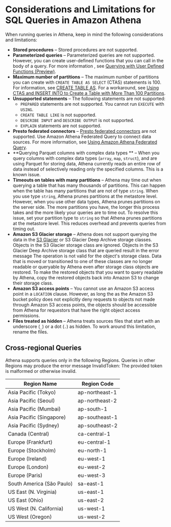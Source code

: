 # Considerations and Limitations for SQL Queries in Amazon Athena<a name="other-notable-limitations"></a>

When running queries in Athena, keep in mind the following considerations and limitations:
+ **Stored procedures** – Stored procedures are not supported\.
+ **Parameterized queries** – Parameterized queries are not supported\. However, you can create user\-defined functions that you can call in the body of a query\. For more information , see [Querying with User Defined Functions \(Preview\)](querying-udf.md)\.
+ **Maximum number of partitions** – The maximum number of partitions you can create with `CREATE TABLE AS SELECT` \(CTAS\) statements is 100\. For information, see [CREATE TABLE AS](create-table-as.md)\. For a workaround, see [Using CTAS and INSERT INTO to Create a Table with More Than 100 Partitions](ctas-insert-into.md)\.
+ **Unsupported statements** – The following statements are not supported:
  + `PREPARED` statements are not supported\. You cannot run `EXECUTE` with `USING`\.
  + `CREATE TABLE LIKE` is not supported\.
  + `DESCRIBE INPUT` and `DESCRIBE OUTPUT` is not supported\.
  + `EXPLAIN` statements are not supported\.
+ **Presto federated connectors** – [Presto federated connectors](https://prestodb.io/docs/0.172/connector.html) are not supported\. Use Amazon Athena Federated Query to connect data sources\. For more information, see [Using Amazon Athena Federated Query](connect-to-a-data-source.md)\.
+ **Querying Parquet columns with complex data types ** – When you query columns with complex data types \(`array`, `map`, `struct`\), and are using Parquet for storing data, Athena currently reads an entire row of data instead of selectively reading only the specified columns\. This is a known issue\.
+ **Timeouts on tables with many partitions** – Athena may time out when querying a table that has many thousands of partitions\. This can happen when the table has many partitions that are not of type `string`\. When you use type `string`, Athena prunes partitions at the metastore level\. However, when you use other data types, Athena prunes partitions on the server side\. The more partitions you have, the longer this process takes and the more likely your queries are to time out\. To resolve this issue, set your partition type to `string` so that Athena prunes partitions at the metastore level\. This reduces overhead and prevents queries from timing out\.
+ **Amazon S3 Glacier storage** – Athena does not support querying the data in the [S3 Glacier](https://docs.aws.amazon.com/AmazonS3/latest/dev/storage-class-intro.html#sc-glacier) or S3 Glacier Deep Archive storage classes\. Objects in the S3 Glacier storage class are ignored\. Objects in the S3 Glacier Deep Archive storage class that are queried result in the error message The operation is not valid for the object's storage class\. Data that is moved or transitioned to one of these classes are no longer readable or queryable by Athena even after storage class objects are restored\. To make the restored objects that you want to query readable by Athena, copy the restored objects back into Amazon S3 to change their storage class\.
+ **Amazon S3 access points** – You cannot use an Amazon S3 access point in a `LOCATION` clause\. However, as long the as the Amazon S3 bucket policy does not explicitly deny requests to objects not made through Amazon S3 access points, the objects should be accessible from Athena for requestors that have the right object access permissions\.
+ **Files treated as hidden** – Athena treats sources files that start with an underscore \(`_`\) or a dot \(`.`\) as hidden\. To work around this limitation, rename the files\.

## Cross\-regional Queries<a name="cross-region-limitations"></a>

Athena supports queries only in the following Regions\. Queries in other Regions may produce the error message InvalidToken: The provided token is malformed or otherwise invalid\.


| Region Name | Region Code | 
| --- | --- | 
| Asia Pacific \(Tokyo\) | ap\-northeast\-1 | 
| Asia Pacific \(Seoul\) | ap\-northeast\-2 | 
| Asia Pacific \(Mumbai\) | ap\-south\-1 | 
| Asia Pacific \(Singapore\) | ap\-southeast\-1 | 
| Asia Pacific \(Sydney\) | ap\-southeast\-2 | 
| Canada \(Central\) | ca\-central\-1 | 
| Europe \(Frankfurt\) | eu\-central\-1 | 
| Europe \(Stockholm\) | eu\-north\-1 | 
| Europe \(Ireland\) | eu\-west\-1 | 
| Europe \(London\) | eu\-west\-2 | 
| Europe \(Paris\) | eu\-west\-3 | 
| South America \(São Paulo\) | sa\-east\-1 | 
| US East \(N\. Virginia\) | us\-east\-1 | 
| US East \(Ohio\) | us\-east\-2 | 
| US West \(N\. California\) | us\-west\-1 | 
| US West \(Oregon\) | us\-west\-2 | 
